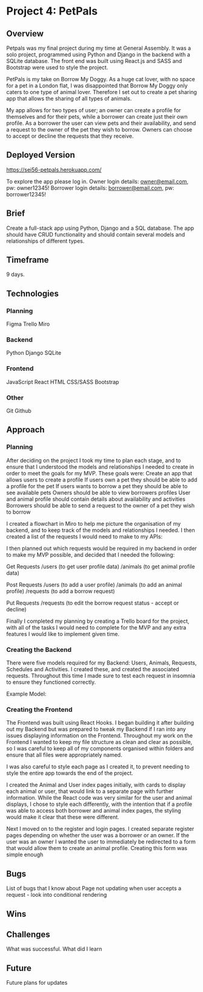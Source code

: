 # Project 4: PetPals

## Overview

Petpals was my final project during my time at General Assembly. It was a solo project, programmed using Python and Django in the backend with a SQLite database. The front end was built using React.js and SASS and Bootstrap were used to style the project.

PetPals is my take on Borrow My Doggy. As a huge cat lover, with no space for a pet in a London flat, I was disappointed that Borrow My Doggy only caters to one type of animal lover. Therefore I set out to create a pet sharing app that allows the sharing of all types of animals.

My app allows for two types of user; an owner can create a profile for themselves and for their pets, while a borrower can create just their own profile. As a borrower the user can view pets and their availability, and send a request to the owner of the pet they wish to borrow. Owners can choose to accept or decline the requests that they receive.

## Deployed Version

https://sei56-petpals.herokuapp.com/

To explore the app please log in.
Owner login details: owner@email.com, pw: owner12345! 
Borrower login details: borrower@email.com, pw: borrower12345! 

## Brief

Create a full-stack app using Python, Django and a SQL database. The app should have CRUD functionality and should contain several models and relationships of different types.

## Timeframe

9 days.

## Technologies

### Planning
Figma
Trello
Miro

### Backend
Python
Django
SQLite
### Frontend
JavaScript
React
HTML
CSS/SASS
Bootstrap

### Other
Git
Github

## Approach 

### Planning
After deciding on the project I took my time to plan each stage, and to ensure that I understood the models and relationships I needed to create in order to meet the goals for my MVP. These goals were:
Create an app that allows users to create a profile
If users own a pet they should be able to add a profile for the pet
If users wants to borrow a pet they should be able to see available pets
Owners should be able to view borrowers profiles 
User and animal profile should contain details about availability and activities
Borrowers should be able to send a request to the owner of a pet they wish to borrow

I created a flowchart in Miro to help me picture the organisation of my backend, and to keep track of the models and relationships I needed. I then created a list of the requests I would need to make to my APIs:


I then planned out which requests would be required in my backend in order to make my MVP possible, and decided that I needed the following:

Get Requests
/users (to get user profile data)
/animals (to get animal profile data)

Post Requests
/users (to add a user profile)
/animals (to add an animal profile)
/requests (to add a borrow request)

Put Requests
/requests (to edit the borrow request status - accept or decline)

Finally I completed my planning by creating a Trello board for the project, with all of the tasks I would need to complete for the MVP and any extra features I would like to implement given time. 



### Creating the Backend
There were five models required for my Backend: Users, Animals, Requests, Schedules and Activities. I created these, and created the associated requests. Throughout this time I made sure to test each request in insomnia to ensure they functioned correctly.

Example Model:



### Creating the Frontend
The Frontend was built using React Hooks. I began building it after building out my Backend but was prepared to tweak my Backend if I ran into any issues displaying information on the Frontend. 
Throughout my work on the Frontend I wanted to keep my file structure as clean and clear as possible, so I was careful to keep all of my components organised within folders and ensure that all files were appropriately named.

I was also careful to style each page as I created it, to prevent needing to style the entire app towards the end of the project.

I created the Animal and User index pages initially, with cards to display each animal or user, that would link to a separate page with further information. While the React code was very similar for the user and animal displays, I chose to style each differently, with the intention that if a profile was able to access both borrower and animal index pages, the styling would make it clear that these were different.

Next I moved on to the register and login pages. I created separate register pages depending on whether the user was a borrower or an owner. If the user was an owner I wanted the user to immediately be redirected to a form that would allow them to create an animal profile. Creating this form was simple enough 


## Bugs
List of bugs that I know about
Page not updating when user accepts a request - look into conditional rendering 

## Wins

## Challenges
What was successful. What did I learn

## Future
Future plans for updates
